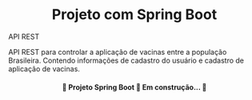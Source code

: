 <h1 align="center">Projeto com Spring Boot</h1>
<p align="justify"> API REST </p>
<p>API REST para controlar a aplicação de vacinas entre a população Brasileira. Contendo informações de cadastro do usuário e cadastro de aplicação de vacinas.</p>
<h4 align="center"> 
	🚧  Projeto Spring Boot 🚀 Em construção...  🚧
</h4>
